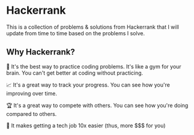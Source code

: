 # Hackerrank

This is a collection of problems & solutions from Hackerrank that I will update from time to time based on the problems I solve.

## Why Hackerrank?

🧠 It's the best way to practice coding problems. It's like a gym for your brain. You can't get better at coding without practicing.

📈 It's a great way to track your progress. You can see how you're improving over time.

🏆 It's a great way to compete with others. You can see how you're doing compared to others.

💸 It makes getting a tech job 10x easier (thus, more $$$ for you)
